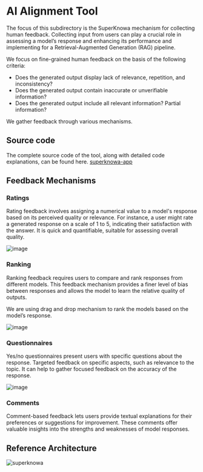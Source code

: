 # AI Alignment Tool

The focus of this subdirectory is the SuperKnowa mechanism for collecting human feedback. Collecting input from users can play a crucial role in assessing a model’s response and enhancing its performance and implementing for a Retrieval-Augmented Generation (RAG) pipeline.

We focus on fine-grained human feedback on the basis of the following criteria:

- Does the generated output display lack of relevance, repetition, and inconsistency?
- Does the generated output contain inaccurate or unverifiable information?
- Does the generated output include all relevant information? Partial information?

We gather feedback through various mechanisms.

## Source code

The complete source code of the tool, along with detailed code explanations, can be found here. [superknowa-app](superknowa-app)

## Feedback Mechanisms

### Ratings 

Rating feedback involves assigning a numerical value to a model's response based on its perceived quality or relevance. For instance, a user might rate a generated response on a scale of 1 to 5, indicating their satisfaction with the answer. It is quick and quantifiable, suitable for assessing overall quality.

![image](https://github.com/ibm-ecosystem-engineering/SuperKnowa/assets/111310676/cabbfc7d-74af-4ec0-8dd7-2a6dea3a4984)

### Ranking

Ranking feedback requires users to compare and rank responses from different models. This feedback mechanism provides a finer level of bias between responses and allows the model to learn the relative quality of outputs.

We are using drag and drop mechanism to rank the models based on the model’s response.

![image](https://github.com/ibm-ecosystem-engineering/SuperKnowa/assets/49033907/bbd6caa4-33eb-4a2f-ae8d-074912e49a38)

### Questionnaires

Yes/no questionnaires present users with specific questions about the response. Targeted feedback on specific aspects, such as relevance to the topic. It can help to gather focused feedback on the accuracy of the response.

![image](https://github.com/ibm-ecosystem-engineering/SuperKnowa/assets/49033907/8c7e572e-dd90-48ef-8a5f-6f7d2bcee731)

### Comments

Comment-based feedback lets users provide textual explanations for their preferences or suggestions for improvement. These comments offer valuable insights into the strengths and weaknesses of model responses.

## Reference Architecture

![superknowa](https://github.com/EnterpriseLLM/SuperKnowa/assets/111310676/278bced3-9253-4cf7-9b2f-0690b72a9f0b)





